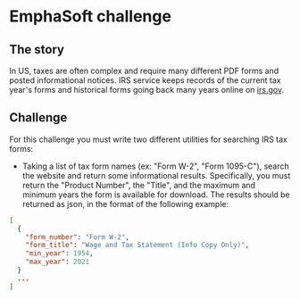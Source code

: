 # EmphaSoft challenge

## The story

In US, taxes are often complex and require many different PDF forms and posted informational
notices. IRS service keeps records of the current tax year's forms and historical forms going back
many years online on [irs.gov](https://irs.gov).

## Challenge

For this challenge you must write two different utilities for searching IRS tax forms:

- Taking a list of tax form names (ex: "Form W-2", "Form 1095-C"), search the website and
return some informational results. Specifically, you must return the "Product Number", the
"Title", and the maximum and minimum years the form is available for download. The
results should be returned as json, in the format of the following example:

 ```json
 [
   {
     "form_number": "Form W-2",
     "form_title": "Wage and Tax Statement (Info Copy Only)",
     "min_year": 1954,
     "max_year": 2021
   }
   ...
 ]
 ```




